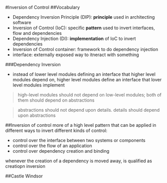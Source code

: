 #Inversion of Control
##Vocabulary
- Dependency Inversion Principle (DIP): **principle** used in architecting software
- Inversion of Control (IoC): specific **pattern** used to invert interfaces, flow and dependencies
- Dependency Injection (DI): **implementation** of IoC to invert dependencies
- Inversion of Control container: framework to do dependency injection
- interface: externally exposed way to itneract with something

###Dependency Inversion
- instead of lower level modules defining an interface that higher level modules depend on, higher level modules define an interface that lover level modules implement

> high-level modules should not depend on low-level modules; both of them should depend on abstractions

> abstractions should not depend upon details. details should depend upon abstractions

##Inversion of control
more of a high level pattern that can be applied in different ways to invert different kinds of control:

- control over the interface between two systems or components
- control over the flow of an application
- control over dependency creation and binding

whenever the creation of a dependency is moved away, is qualified as creatiopn inversion

##Castle Windsor


